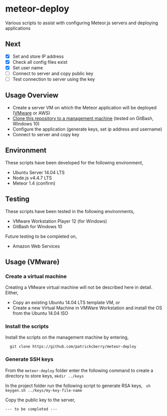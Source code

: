 # meteor-deploy
Various scripts to assist with configuring Meteor.js servers and deploying applications

## Next
- [X] Set and store IP address
- [X] Check all config files exist
- [X] Set user name
- [ ] Connect to server and copy public key
- [ ] Test connection to server using the key

## Usage Overview
+ Create a server VM on which the Meteor application will be deployed ([VMware](#create-a-virtual-machine) or AWS)
+ [Clone this repository to a management machine](#install-the-scripts) (tested on GitBash, Windows 10)
+ Configure the application (generate keys, set ip address and username)
+ Connect to server and copy key

## Environment

These scripts have been developed for the following environment,
+ Ubuntu Server 14.04 LTS
+ Node.js v4.4.7 LTS
+ Meteor 1.4 (confirm)

## Testing 

These scripts have been tested in the following environments,
+ VMware Workstation Player 12 (for Windows)
+ GitBash for Windows 10

Future testing to be completed on,
+ Amazon Web Services

## Usage (VMware)

### Create a virtual machine

Creating a VMware virtual machine will not be described here in detail. Either,
+ Copy an existing Ubuntu 14.04 LTS template VM, or
+ Create a new Virtual Machine in VMWare Workstation and install the OS from the Ubuntu 14.04 ISO

### Install the scripts

Install the scripts on the management machine by entering,

```
  git clone https://github.com/patrickcberry/meteor-deploy
```
### Generate SSH keys

From the ```meteor-deploy``` folder enter the following command to create a directory to store keys, 
```mkdir ../keys```

In the project folder run the following script to generate RSA keys,
``` sh keygen.sh ../keys/my-key-file-name```

Copy the public key to the server,

``` --- to be completed --- ```


